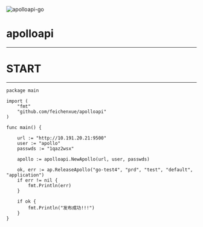 ![apolloapi-go](https://img.shields.io/badge/apolloapi--go-v0.1-brightgreen)

apolloapi
=========
****

START
=========
****

```golang
package main

import (
	"fmt"
	"github.com/feichenxue/apolloapi"
)

func main() {

	url := "http://10.191.20.21:9500"
	user := "apollo"
	passwds := "1qaz2wsx"

	apollo := apolloapi.NewApollo(url, user, passwds)

	ok, err := ap.ReleaseApollo("go-test4", "prd", "test", "default", "application")
	if err != nil {
		fmt.Println(err)
	}

	if ok {
		fmt.Println("发布成功!!!")
	}
}
```
